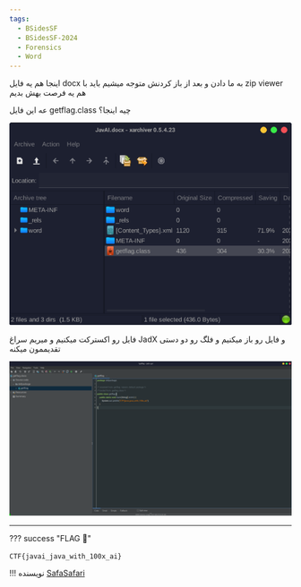 ```yaml
---
tags:
  - BSidesSF
  - BSidesSF-2024
  - Forensics
  - Word
---
```


اینجا هم یه فایل docx به ما دادن و بعد از باز کردنش متوجه میشیم باید با zip viewer هم یه فرصت بهش بدیم

عه این فایل getflag.class چیه اینجا؟

![javai-1](javai-1.png)

فایل رو اکسترکت میکنیم و میریم سراغ JadX و فایل رو باز میکنیم و فلگ رو دو دستی تقدیممون میکنه

![javai-2](javai-2.png)

---
??? success "FLAG :triangular_flag_on_post:"
    <div dir="ltr">`CTF{javai_java_with_100x_ai}`</div>


!!! نویسنده
    [SafaSafari](https://twitter.com/SafaSafari3)
